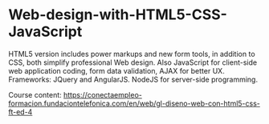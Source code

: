 # Web-design-with-HTML5-CSS-JavaScript
HTML5 version includes power markups and new form tools, in addition to CSS, both simplify professional Web design.
Also JavaScript for client-side web application coding, form data validation, AJAX for better UX. Frameworks: JQuery and AngularJS. NodeJS for server-side programming.

Course content: https://conectaempleo-formacion.fundaciontelefonica.com/en/web/gl-diseno-web-con-html5-css-ft-ed-4
